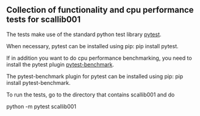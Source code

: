 ## Collection of functionality and cpu performance tests for scallib001

The tests make use of the standard python test library [pytest](https://docs.pytest.org/en/7.1.x/getting-started.html). 

When necessary, pytest can be installed using pip: pip install pytest.

If in addition you want to do cpu performance benchmarking, you need to
install the pytest plugin [pytest-benchmark](https://pytest-benchmark.readthedocs.io/en/latest/).

The pytest-benchmark plugin for pytest can be installed using pip: pip install pytest-benchmark.

To run the tests, go to the directory that contains scallib001 and do

python -m pytest scallib001

